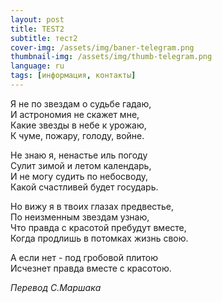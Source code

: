 ```yaml
---
layout: post
title: TEST2
subtitle: тест2
cover-img: /assets/img/baner-telegram.png
thumbnail-img: /assets/img/thumb-telegram.png
language: ru
tags: [информация, контакты]
---
```

Я не по звездам о судьбе гадаю,  
И астрономия не скажет мне,  
Какие звезды в небе к урожаю,  
К чуме, пожару, голоду, войне.

Не знаю я, ненастье иль погоду  
Сулит зимой и летом календарь,  
И не могу судить по небосводу,  
Какой счастливей будет государь.

Но вижу я в твоих глазах предвестье,  
По неизменным звездам узнаю,  
Что правда с красотой пребудут вместе,  
Когда продлишь в потомках жизнь свою.  

А если нет - под гробовой плитою  
Исчезнет правда вместе с красотою.

_Перевод С.Маршака_
